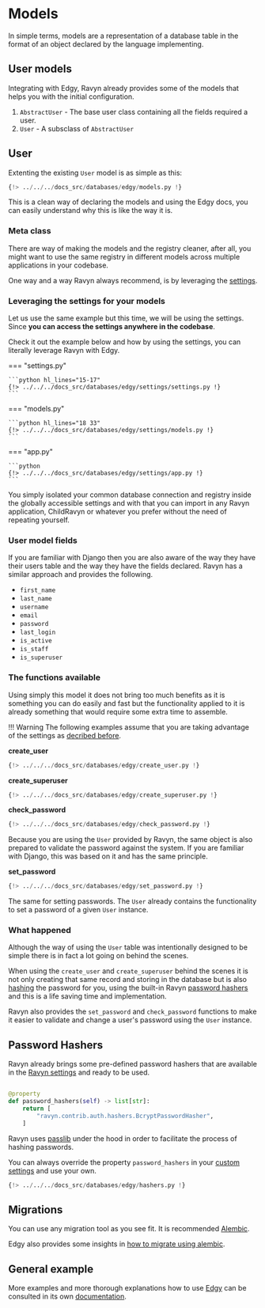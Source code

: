 # Models

In simple terms, models are a representation of a database table in the format of an object declared by the language
implementing.

## User models

Integrating with Edgy, Ravyn already provides some of the models that helps you with the
initial configuration.

1. `AbstractUser` - The base user class containing all the fields required a user.
2. `User` - A subsclass of `AbstractUser`

## User

Extenting the existing `User` model is as simple as this:

```python hl_lines="18 33"
{!> ../../../docs_src/databases/edgy/models.py !}
```

This is a clean way of declaring the models and using the Edgy docs, you can easily understand
why this is like the way it is.

### Meta class

There are way of making the models and the registry cleaner, after all, you might want to use the
same registry in different models across multiple applications in your codebase.

One way and a way Ravyn always recommend, is by leveraging the [settings](../../application/settings.md).

### Leveraging the settings for your models

Let us use the same example but this time, we will be using the settings.
Since **you can access the settings anywhere in the codebase**.

Check it out the example below and how by using the settings, you can literally leverage Ravyn
with Edgy.

=== "settings.py"

    ```python hl_lines="15-17"
    {!> ../../../docs_src/databases/edgy/settings/settings.py !}
    ```
=== "models.py"

    ```python hl_lines="18 33"
    {!> ../../../docs_src/databases/edgy/settings/models.py !}
    ```

=== "app.py"

    ```python
    {!> ../../../docs_src/databases/edgy/settings/app.py !}
    ```

You simply isolated your common database connection and registry inside the globally accessible
settings and with that you can import in any Ravyn application, ChildRavyn or whatever you
prefer without the need of repeating yourself.

### User model fields

If you are familiar with Django then you are also aware of the way they have their users table and the way they
have the fields declared. Ravyn has a similar approach and provides the following.

* `first_name`
* `last_name`
* `username`
* `email`
* `password`
* `last_login`
* `is_active`
* `is_staff`
* `is_superuser`

### The functions available

Using simply this model it does not bring too much benefits as it is something you can do easily and fast but the
functionality applied to it is already something that would require some extra time to assemble.

!!! Warning
    The following examples assume that you are taking advantage of the settings as
    [decribed before](#leveraging-the-settings-for-your-models).

**create_user**

```python
{!> ../../../docs_src/databases/edgy/create_user.py !}
```

**create_superuser**

```python
{!> ../../../docs_src/databases/edgy/create_superuser.py !}
```

**check_password**

```python hl_lines="28"
{!> ../../../docs_src/databases/edgy/check_password.py !}
```

Because you are using the `User` provided by Ravyn, the same object is also prepared to validate
the password against the system. If you are familiar with Django, this was based on it and has the
same principle.

**set_password**

```python hl_lines="28"
{!> ../../../docs_src/databases/edgy/set_password.py !}
```

The same for setting passwords. The `User` already contains the functionality to set a password of
a given `User` instance.

### What happened

Although the way of using the `User` table was intentionally designed to be simple there is in fact a lot going
on behind the scenes.

When using the `create_user` and `create_superuser` behind the scenes it is not only creating that same record and
storing in the database but is also <a href='https://nordpass.com/blog/password-hash/' target='_blank'>hashing</a>
the password for you, using the built-in Ravyn [password hashers](#password-hashers) and this is a life saving
time and implementation.

Ravyn also provides the `set_password` and `check_password` functions to make it easier to
validate and change a user's password using the `User` instance.

## Password Hashers

Ravyn already brings some pre-defined password hashers that are available in the
[Ravyn settings](../../application/settings.md) and ready to be used.

```python

@property
def password_hashers(self) -> list[str]:
    return [
        "ravyn.contrib.auth.hashers.BcryptPasswordHasher",
    ]

```

Ravyn uses <a href='https://passlib.readthedocs.io/en/stable/' target='_blank'>passlib</a> under the hood
in order to facilitate the process of hashing passwords.

You can always override the property `password_hashers` in your
[custom settings](../../application/settings.md#custom-settings) and use your own.

```python
{!> ../../../docs_src/databases/edgy/hashers.py !}
```

## Migrations

You can use any migration tool as you see fit. It is recommended
<a href='https://alembic.sqlalchemy.org/en/latest/' target='_blank'>Alembic</a>.

Edgy also provides some insights in
[how to migrate using alembic](https://edgy.dymmond.com/migrations/migrations).

## General example

More examples and more thorough explanations how to use [Edgy](https://edgy.dymmond.com)
can be consulted in its own [documentation](https://edgy.dymmond.com).
